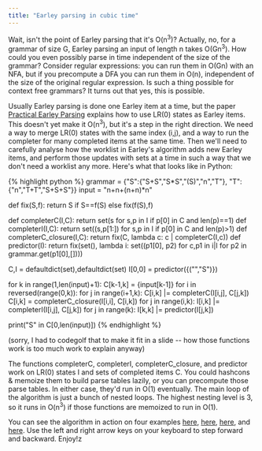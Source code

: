 ```yaml
---
title: "Earley parsing in cubic time"
---
```


Wait, isn't the point of Earley parsing that it's O(n<sup>3</sup>)? Actually, no, for a grammar of size G, Earley parsing an input of length n takes O(Gn<sup>3</sup>). How could you even possibly parse in time independent of the size of the grammar? Consider regular expressions: you can run them in O(Gn) with an NFA, but if you precompute a DFA you can run them in O(n), independent of the size of the original regular expression. Is such a thing possible for context free grammars? It turns out that yes, this is possible.

Usually Earley parsing is done one Earley item at a time, but the paper [Practical Earley Parsing](https://pdfs.semanticscholar.org/5b27/7a3f9a9f5250939f334e282d1393971722a9.pdf) explains how to use LR(0) states as Earley items. This doesn't yet make it O(n<sup>3</sup>), but it's a step in the right direction. We need a way to merge LR(0) states with the same index (i,j), and a way to run the completer for many completed items at the same time. Then we'll need to carefully analyse how the worklist in Earley's algorithm adds new Earley items, and perform those updates with sets at a time in such a way that we don't need a worklist any more. Here's what that looks like in Python:

{% highlight python %}
grammar = {"S":{"S+S","S*S","(S)","n","T"}, "T":{"n","T+T","S+S+S"}}
input = "n+n+(n+n)*n"

def fix(S,f): return S if S==f(S) else fix(f(S),f)

def completerC(I,C): return set(s for s,p in I if p[0] in C and len(p)==1)
def completerI(I,C): return set((s,p[1:]) for s,p in I if p[0] in C and len(p)>1)
def completerC_closure(I,C): return fix(C, lambda c: c | completerC(I,c))
def predictor(I): return fix(set(), lambda i: set((p1[0], p2) for c,p1 in i|I for p2 in grammar.get(p1[0],[])))

C,I = defaultdict(set),defaultdict(set)
I[0,0] = predictor({("","S")})

for k in range(1,len(input)+1):
    C[k-1,k] = {input[k-1]}
    for i in reversed(range(0,k)):
        for j in range(i+1,k): C[i,k] |= completerC(I[i,j], C[j,k])
        C[i,k] = completerC_closure(I[i,i], C[i,k])
        for j in range(i,k): I[i,k] |= completerI(I[i,j], C[j,k])
    for j in range(k): I[k,k] |= predictor(I[j,k])

print("S" in C[0,len(input)])
{% endhighlight %}

(sorry, I had to codegolf that to make it fit in a slide -- how those functions work is too much work to explain anyway)

The functions completerC, completerI, completerC_closure, and predictor work on LR(0) states I and sets of completed items C. You could hashcons & memoize them to build parse tables lazily, or you can precompute those parse tables. In either case, they'd run in O(1) eventually. The main loop of the algorithm is just a bunch of nested loops. The highest nesting level is 3, so it runs in O(n<sup>3</sup>) if those functions are memoized to run in O(1).

You can see the algorithm in action on four examples [here](/code/cubedearley/Sa.html), [here](/code/cubedearley/aS.html), [here](/code/cubedearley/SS.html), and [here](/code/cubedearley/arith.html). Use the left and right arrow keys on your keyboard to step forward and backward. Enjoy!z